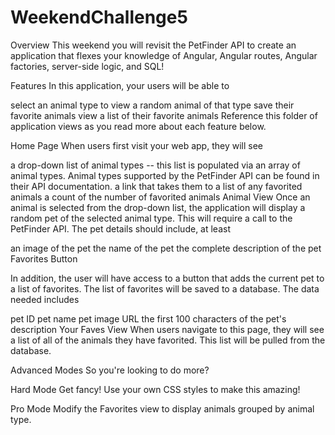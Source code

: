 # WeekendChallenge5

Overview
This weekend you will revisit the PetFinder API to create an application that flexes your knowledge of Angular, Angular routes, Angular factories, server-side logic, and SQL!

Features
In this application, your users will be able to

select an animal type to view a random animal of that type
save their favorite animals
view a list of their favorite animals
Reference this folder of application views as you read more about each feature below.

Home Page
When users first visit your web app, they will see

a drop-down list of animal types -- this list is populated via an array of animal types. Animal types supported by the PetFinder API can be found in their API documentation.
a link that takes them to a list of any favorited animals
a count of the number of favorited animals
Animal View
Once an animal is selected from the drop-down list, the application will display a random pet of the selected animal type. This will require a call to the PetFinder API. The pet details should include, at least

an image of the pet
the name of the pet
the complete description of the pet
Favorites Button

In addition, the user will have access to a button that adds the current pet to a list of favorites. The list of favorites will be saved to a database. The data needed includes

pet ID
pet name
pet image URL
the first 100 characters of the pet's description
Your Faves View
When users navigate to this page, they will see a list of all of the animals they have favorited. This list will be pulled from the database.

Advanced Modes
So you're looking to do more?

Hard Mode
Get fancy! Use your own CSS styles to make this amazing!

Pro Mode
Modify the Favorites view to display animals grouped by animal type.
